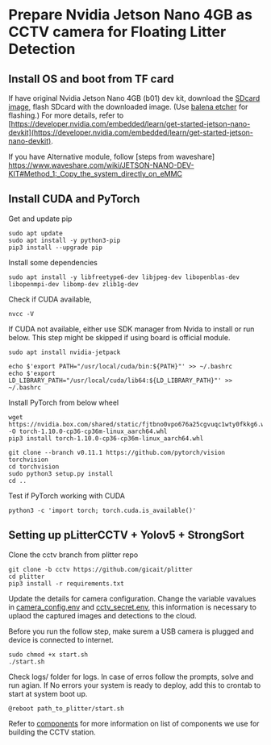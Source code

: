 # Prepare Nvidia Jetson Nano 4GB as CCTV camera for Floating Litter Detection

## Install OS and boot from TF card

If have original Nvidia Jetson Nano 4GB (b01) dev kit, download the [SDcard image](https://developer.nvidia.com/jetson-nano-sd-card-image), flash SDcard with the downloaded image. (Use [balena etcher](https://www.balena.io/etcher/) for flashing.) For more details, refer to [https://developer.nvidia.com/embedded/learn/get-started-jetson-nano-devkit](https://developer.nvidia.com/embedded/learn/get-started-jetson-nano-devkit).

If you have Alternative module, follow [steps from waveshare] https://www.waveshare.com/wiki/JETSON-NANO-DEV-KIT#Method_1:_Copy_the_system_directly_on_eMMC

## Install CUDA and PyTorch 

Get and update pip

    sudo apt update
    sudo apt install -y python3-pip
    pip3 install --upgrade pip

Install some dependencies

    sudo apt install -y libfreetype6-dev libjpeg-dev libopenblas-dev libopenmpi-dev libomp-dev zlib1g-dev

Check if CUDA available,

    nvcc -V

If CUDA not available, either use SDK manager from Nvida to install or run below. This step might be skipped if using board is official module.

    sudo apt install nvidia-jetpack

    echo $'export PATH="/usr/local/cuda/bin:${PATH}"' >> ~/.bashrc
    echo $'export LD_LIBRARY_PATH="/usr/local/cuda/lib64:${LD_LIBRARY_PATH}"' >> ~/.bashrc

Install PyTorch from below wheel

    wget https://nvidia.box.com/shared/static/fjtbno0vpo676a25cgvuqc1wty0fkkg6.whl -O torch-1.10.0-cp36-cp36m-linux_aarch64.whl
    pip3 install torch-1.10.0-cp36-cp36m-linux_aarch64.whl

    git clone --branch v0.11.1 https://github.com/pytorch/vision torchvision
    cd torchvision
    sudo python3 setup.py install
    cd ..

Test if PyTorch working with CUDA

    python3 -c 'import torch; torch.cuda.is_available()'


## Setting up pLitterCCTV + Yolov5 + StrongSort

Clone the cctv branch from plitter repo

    git clone -b cctv https://github.com/gicait/plitter
    cd plitter
    pip3 install -r requirements.txt

Update the details for camera configuration. Change the variable vavalues in [camera_config.env](camera_config.env) and [cctv_secret.env](cctv_secret.env), this information is necessary to uplaod the captured images and detections to the cloud.

Before you run the follow step, make surem a USB camera is plugged and device is connected to internet.

    sudo chmod +x start.sh
    ./start.sh

Check logs/ folder for logs. In case of erros follow the prompts, solve and run agian. If No errors your system is ready to deploy, add this to crontab to start at system boot up.

    @reboot path_to_plitter/start.sh


Refer to [components](components.md) for more information on list of components we use for building the CCTV station.